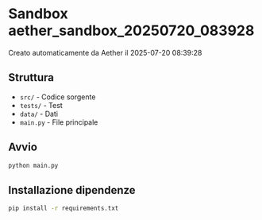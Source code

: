 # Sandbox aether_sandbox_20250720_083928

Creato automaticamente da Aether il 2025-07-20 08:39:28

## Struttura
- `src/` - Codice sorgente
- `tests/` - Test
- `data/` - Dati
- `main.py` - File principale

## Avvio
```bash
python main.py
```

## Installazione dipendenze
```bash
pip install -r requirements.txt
```
